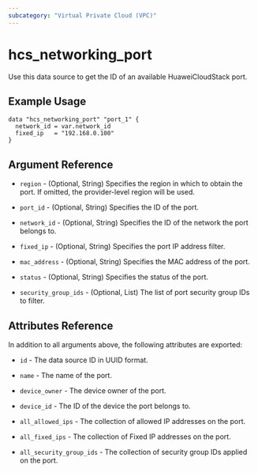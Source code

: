 ```yaml
---
subcategory: "Virtual Private Cloud (VPC)"
---
```


# hcs_networking_port

Use this data source to get the ID of an available HuaweiCloudStack port.

## Example Usage

```hcl
data "hcs_networking_port" "port_1" {
  network_id = var.network_id
  fixed_ip   = "192.168.0.100"
}
```

## Argument Reference

* `region` - (Optional, String) Specifies the region in which to obtain the port. If omitted, the provider-level region
  will be used.

* `port_id` - (Optional, String) Specifies the ID of the port.

* `network_id` - (Optional, String) Specifies the ID of the network the port belongs to.

* `fixed_ip` - (Optional, String) Specifies the port IP address filter.

* `mac_address` - (Optional, String) Specifies the MAC address of the port.

* `status` - (Optional, String) Specifies the status of the port.

* `security_group_ids` - (Optional, List) The list of port security group IDs to filter.

## Attributes Reference

In addition to all arguments above, the following attributes are exported:

* `id` - The data source ID in UUID format.

* `name` - The name of the port.

* `device_owner` - The device owner of the port.

* `device_id` - The ID of the device the port belongs to.

* `all_allowed_ips` - The collection of allowed IP addresses on the port.

* `all_fixed_ips` - The collection of Fixed IP addresses on the port.

* `all_security_group_ids` - The collection of security group IDs applied on the port.
